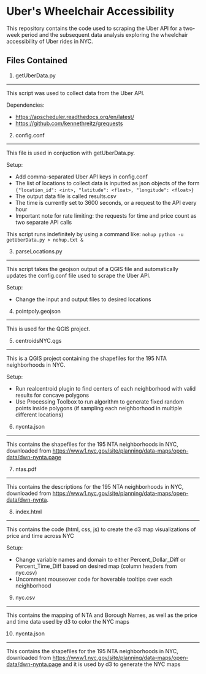 # Uber's Wheelchair Accessibility

This repository contains the code used to scraping the Uber API for a two-week period and the subsequent data analysis exploring the wheelchair accessibility of Uber rides in NYC. 

## Files Contained

1. getUberData.py
--------------

This script was used to collect data from the Uber API.

Dependencies: 
- https://apscheduler.readthedocs.org/en/latest/
- https://github.com/kennethreitz/grequests

2. config.conf
--------------

This file is used in conjuction with getUberData.py.

Setup:
- Add comma-separated Uber API keys in config.conf
- The list of locations to collect data is inputted as json objects of the form `{"location_id": <int>, "latitude": <float>, "longitude": <float>}`
- The output data file is called results.csv
- The time is currently set to 3600 seconds, or a request to the API every hour
- Important note for rate limiting: the requests for time and price count as two separate API calls

This script runs indefinitely by using a command like: `nohup python -u getUberData.py > nohup.txt &`

3. parseLocations.py
--------------

This script takes the geojson output of a QGIS file and automatically updates the config.conf file used to scrape the Uber API.

Setup:
- Change the input and output files to desired locations

4. pointpoly.geojson
--------------

This is used for the QGIS project.

5. centroidsNYC.qgs
--------------

This is a QGIS project containing the shapefiles for the 195 NTA neighborhoods in NYC. 

Setup:
- Run realcentroid plugin to find centers of each neighborhood with valid results for concave polygons
- Use Processing Toolbox to run algorithm to generate fixed random points inside polygons (if sampling each neighborhood in multiple different locations)

6. nycnta.json
--------------

This contains the shapefiles for the 195 NTA neighborhoods in NYC, downloaded from https://www1.nyc.gov/site/planning/data-maps/open-data/dwn-nynta.page

 7. ntas.pdf
--------------

This contains the descriptions for the 195 NTA neighborhoods in NYC, downloaded from https://www1.nyc.gov/site/planning/data-maps/open-data/dwn-nynta.

8. index.html
--------------

This contains the code (html, css, js) to create the d3 map visualizations of price and time across NYC

Setup:
- Change variable names and domain to either Percent_Dollar_Diff or Percent_Time_Diff based on desired map (column headers from nyc.csv)
- Uncomment mouseover code for hoverable tooltips over each neighborhood

9. nyc.csv
--------------

This contains the mapping of NTA and Borough Names, as well as the price and time data used by d3 to color the NYC maps

10. nycnta.json
--------------

This contains the shapefiles for the 195 NTA neighborhoods in NYC, downloaded from https://www1.nyc.gov/site/planning/data-maps/open-data/dwn-nynta.page and it is used by d3 to generate the NYC maps
